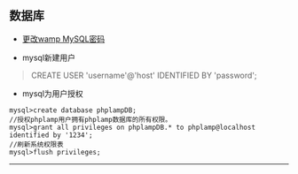 ## 数据库

- [更改wamp MySQL密码](http://blog.csdn.net/wuyan_meixin/article/details/26217087)

- mysql新建用户
> CREATE USER 'username'@'host' IDENTIFIED BY 'password';

- mysql为用户授权
```mysql
mysql>create database phplampDB;
//授权phplamp用户拥有phplamp数据库的所有权限。
mysql>grant all privileges on phplampDB.* to phplamp@localhost identified by '1234';
//刷新系统权限表
mysql>flush privileges;
```

***
